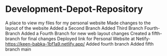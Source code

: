 # Development-Depot-Repository
A place to view my files for my personal website
Made changes to the layout of the website
Added a Second Branch
Added Third Branch
Fourth-Branch
Added a Fourth Branch for new web layout changes
Created a fifth-branch for final changes
Deployed link for Personal Website at Netify-https://keen-babka-1bf1a9.netlify.app/
Added fourth branch
Added fifth branch
main
